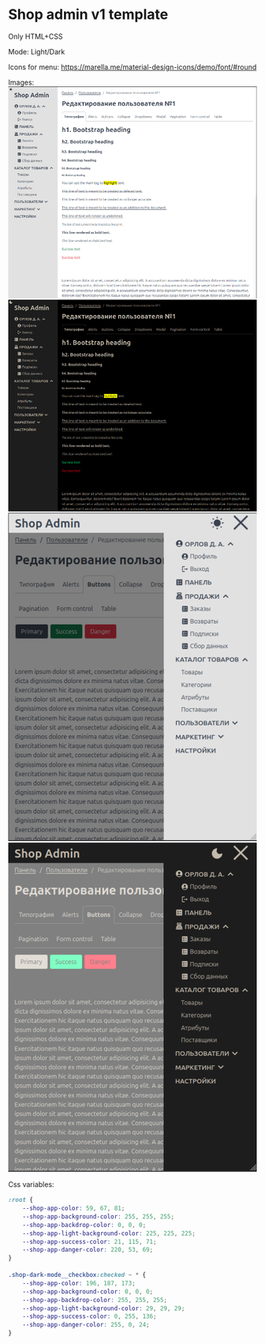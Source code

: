 # Shop admin v1 template

Only HTML+CSS

Mode: Light/Dark

Icons for menu:
https://marella.me/material-design-icons/demo/font/#round

Images:
![1](images/1.png "1")
![2](images/2.png "2")
![3](images/3.png "3")
![4](images/4.png "4")

Css variables:
```css
:root {
    --shop-app-color: 59, 67, 81;
    --shop-app-background-color: 255, 255, 255;
    --shop-app-backdrop-color: 0, 0, 0;
    --shop-app-light-background-color: 225, 225, 225;
    --shop-app-success-color: 21, 115, 71;
    --shop-app-danger-color: 220, 53, 69;
}

.shop-dark-mode__checkbox:checked ~ * {
    --shop-app-color: 196, 187, 173;
    --shop-app-background-color: 0, 0, 0;
    --shop-app-backdrop-color: 255, 255, 255;
    --shop-app-light-background-color: 29, 29, 29;
    --shop-app-success-color: 0, 255, 136;
    --shop-app-danger-color: 255, 0, 24;
}
```